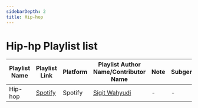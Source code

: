 ```yaml
---
sidebarDepth: 2
title: Hip-hop
---
```


# Hip-hp Playlist list


| Playlist Name | Playlist Link | Platform | Playlist Author Name/Contributor Name | Note | Subgenre |
| -------------- |-------------- | -------- | ------- | ------- | -------- |
| Hip-hop | [Spotify](https://open.spotify.com/playlist/3tq90bEg3unERavV17BJkO?si=f369ec57daa4491f) | Spotify | [Sigit Wahyudi](https://open.spotify.com/user/18lxwz763l0a3l2kqnpvyfvpg?si=805278b9385b4df5) | - | - |
